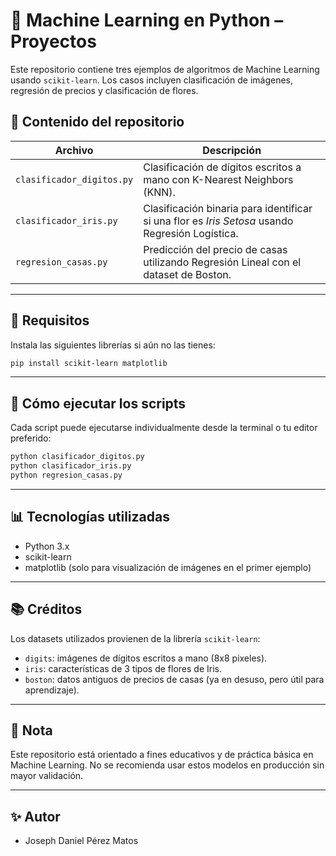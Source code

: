 
# 🧠 Machine Learning en Python – Proyectos

Este repositorio contiene tres ejemplos de algoritmos de Machine Learning usando `scikit-learn`. Los casos incluyen clasificación de imágenes, regresión de precios y clasificación de flores.

## 📁 Contenido del repositorio

| Archivo | Descripción |
|--------|-------------|
| `clasificador_digitos.py` | Clasificación de dígitos escritos a mano con K-Nearest Neighbors (KNN). |
| `clasificador_iris.py`    | Clasificación binaria para identificar si una flor es *Iris Setosa* usando Regresión Logística. |
| `regresion_casas.py`      | Predicción del precio de casas utilizando Regresión Lineal con el dataset de Boston. |

---

## 🔧 Requisitos

Instala las siguientes librerías si aún no las tienes:

```bash
pip install scikit-learn matplotlib
```

---

## 🚀 Cómo ejecutar los scripts

Cada script puede ejecutarse individualmente desde la terminal o tu editor preferido:

```bash
python clasificador_digitos.py
python clasificador_iris.py
python regresion_casas.py
```

---

## 📊 Tecnologías utilizadas

- Python 3.x
- scikit-learn
- matplotlib (solo para visualización de imágenes en el primer ejemplo)

---

## 📚 Créditos

Los datasets utilizados provienen de la librería `scikit-learn`:
- `digits`: imágenes de dígitos escritos a mano (8x8 pixeles).
- `iris`: características de 3 tipos de flores de Iris.
- `boston`: datos antiguos de precios de casas (ya en desuso, pero útil para aprendizaje).

---

## 📌 Nota

Este repositorio está orientado a fines educativos y de práctica básica en Machine Learning. No se recomienda usar estos modelos en producción sin mayor validación.

---

## ✨ Autor

- Joseph Daniel Pérez Matos
